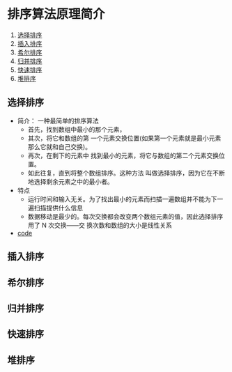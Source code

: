 # 排序算法原理简介

1. [选择排序](#选择排序)
2. [插入排序](#插入排序)
3. [希尔排序](#希尔排序)
4. [归并排序](#归并排序)
5. [快速排序](#快速排序)
6. [堆排序](#堆排序)

## 选择排序
- 简介： 一种最简单的排序算法
  - 首先，找到数组中最小的那个元素，
  - 其次，将它和数组的第 一个元素交换位置(如果第一个元素就是最小元素那么它就和自己交换)。
  - 再次，在剩下的元素中 找到最小的元素，将它与数组的第二个元素交换位置。
  - 如此往复，直到将整个数组排序。这种方法 叫做选择排序，因为它在不断地选择剩余元素之中的最小者。
- 特点
  - 运行时间和输入无关。为了找出最小的元素而扫描一遍数组并不能为下一遍扫描提供什么信息
  - 数据移动是最少的。每次交换都会改变两个数组元素的值，因此选择排序用了 N 次交换——交 换次数和数组的大小是线性关系
- [code](sort/sort.go#L15)
## 插入排序
## 希尔排序
## 归并排序
## 快速排序
## 堆排序
